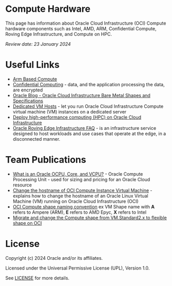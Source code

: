 # Compute Hardware

This page has information about Oracle Cloud Infrastructure (OCI) Compute hardware components such as Intel, AMD, ARM, Confidential Compute, Roving Edge Infrastructure, and Compute on HPC.

<i>Review date: 23 January 2024</i>

# Useful Links

- [Arm Based Compute](https://docs.oracle.com/en-us/iaas/Content/Compute/References/arm.htm)
- [Confidential Computing](https://docs.oracle.com/en-us/iaas/Content/Compute/References/confidential_compute.htm) - data, and the application processing the data, are encrypted 
- [Oracle Blog - Oracle Cloud Infrastructure Bare Metal Shapes and Specifications](https://blogs.oracle.com/cloud-infrastructure/post/oracle-cloud-infrastructure-bare-metal-shapes-and-specifications)
- [Dedicated VM Hosts](https://docs.oracle.com/en-us/iaas/Content/Compute/Concepts/dedicatedvmhosts.htm) - let you run Oracle Cloud Infrastructure Compute virtual machine (VM) instances on a dedicated server
- [Deploy high-performance computing (HPC) on Oracle Cloud Infrastructure](https://docs.oracle.com/en/solutions/deploy-hpc-on-oci/index.html#GUID-F216B94E-33C5-44A6-92F8-2DE1E5880242)
- [Oracle Roving Edge Infrastructure FAQ](https://www.oracle.com/cloud/roving-edge-infrastructure/faq/) - is an infrastructure service designed to host workloads and use cases that operate at the edge, in a disconnected manner.
 
# Team Publications

- [What is an Oracle OCPU, Core, and VCPU?](https://github.com/mariusscholtz/Oracle-Cloud-Infrastructure-resources/blob/main/what-is-ocpu-vcpu.md) - Oracle Compute Processing Unit - used for sizing and pricing for an Oracle Cloud resource
- [Change the hostname of OCI Compute Instance Virtual Machine](https://github.com/mariusscholtz/Oracle-Cloud-Infrastructure-resources/blob/main/rename-hostname.md) - explains how to change the hostname of an Oracle Linux Virtual Machine (VM) running on Oracle Cloud Infrastructure (OCI)
- [OCI Compute shape naming convention](https://github.com/mariusscholtz/Oracle-Cloud-Infrastructure-resources) ex VM Shape name with <b>A</b> refers to Ampere (ARM), <b>E</b> refers to AMD Epyc, <b>X</b> refers to Intel
- [Migrate and change the Compute shape from VM.Standard2.x to flexible shape on OCI](https://github.com/mariusscholtz/Oracle-Cloud-Infrastructure-resources/blob/main/VM-shapes/Migrate-VM.Standard2%20to%20Flex%20shape.pdf)

# License

Copyright (c) 2024 Oracle and/or its affiliates.

Licensed under the Universal Permissive License (UPL), Version 1.0.

See [LICENSE](https://github.com/oracle-devrel/technology-engineering/blob/main/LICENSE) for more details.
